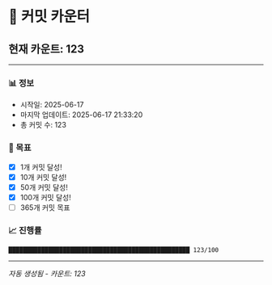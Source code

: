 # 🔢 커밋 카운터

## 현재 카운트: 123

---

### 📊 정보
- 시작일: 2025-06-17
- 마지막 업데이트: 2025-06-17 21:33:20
- 총 커밋 수: 123

### 🎯 목표
- [x] 1개 커밋 달성!
- [x] 10개 커밋 달성!
- [x] 50개 커밋 달성!
- [x] 100개 커밋 달성!
- [ ] 365개 커밋 목표

### 📈 진행률
```
██████████████████████████████████████████████████ 123/100
```

---
*자동 생성됨 - 카운트: 123*
